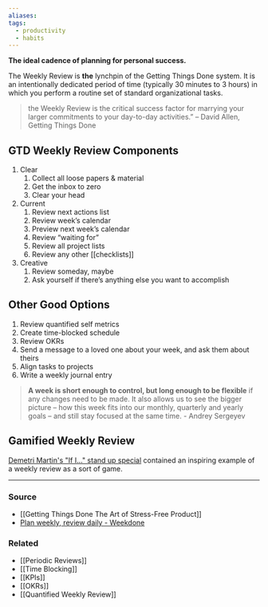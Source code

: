 ```yaml
---
aliases: 
tags:
  - productivity
  - habits
---
```

**The ideal cadence of planning for personal success.**

The Weekly Review is **the** lynchpin of the Getting Things Done system. It is an intentionally dedicated period of time (typically 30 minutes to 3 hours) in which you perform a routine set of standard organizational tasks.

> the Weekly Review is the critical success factor for marrying your larger commitments to your day-to-day activities.” – David Allen, Getting Things Done
> 

## GTD Weekly Review Components

1. Clear
    1. Collect all loose papers & material
    2. Get the inbox to zero
    3. Clear your head
2. Current
    1. Review next actions list
    2. Review week’s calendar
    3. Preview next week’s calendar 
    4. Review “waiting for”
    5. Review all project lists
    6. Review any other [[checklists]]
3. Creative
    1. Review someday, maybe
    2. Ask yourself if there’s anything else you want to accomplish 

## Other Good Options

1. Review quantified self metrics
2. Create time-blocked schedule 
3. Review OKRs
4. Send a message to a loved one about your week, and ask them about theirs
5. Align tasks to projects 
6. Write a weekly journal entry

> **A week is short enough to control, but long enough to be flexible** if any changes need to be made. It also allows us to see the bigger picture – how this week fits into our monthly, quarterly and yearly goals – and still stay focused at the same time. - Andrey Sergeyev
> 

## Gamified Weekly Review

[Demetri Martin's "If I..." stand up special](https://www.youtube.com/watch?v=NzsEtafv-FA&t=371s) contained an inspiring example of a weekly review as a sort of game.

---

### Source
- [[Getting Things Done The Art of Stress-Free Product]]
- [Plan weekly, review daily - Weekdone](https://blog.weekdone.com/plan-weekly-review-daily/)

### Related
- [[Periodic Reviews]]
- [[Time Blocking]]
- [[KPIs]]
- [[OKRs]]
- [[Quantified Weekly Review]]